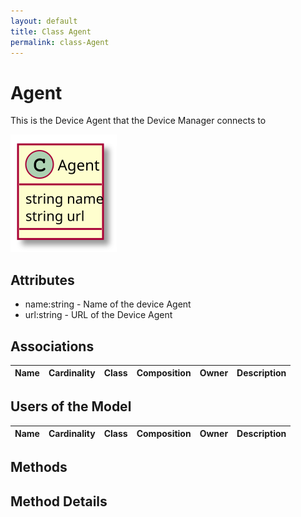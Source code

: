 ```yaml
---
layout: default
title: Class Agent
permalink: class-Agent
---
```


# Agent

This is the Device Agent that the Device Manager connects to

![Logical Diagram](./logical.svg)

## Attributes

* name:string - Name of the device Agent
* url:string - URL of the Device Agent


## Associations

| Name | Cardinality | Class | Composition | Owner | Description |
| --- | --- | --- | --- | --- | --- |


## Users of the Model

| Name | Cardinality | Class | Composition | Owner | Description |
| --- | --- | --- | --- | --- | --- |





## Methods


<h2>Method Details</h2>
    

